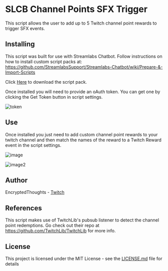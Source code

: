 # SLCB Channel Points SFX Trigger

This script allows the user to add up to 5 Twitch channel point rewards to trigger SFX events.

## Installing

This script was built for use with Streamlabs Chatbot.
Follow instructions on how to install custom script packs at:
https://github.com/StreamlabsSupport/Streamlabs-Chatbot/wiki/Prepare-&-Import-Scripts

Click [Here](https://github.com/Encrypted-Thoughts/SLCB-ChannelPointsSFXTrigger/blob/master/ChannelPointsSFXTrigger.zip?raw=true) to download the script pack.

Once installed you will need to provide an oAuth token. You can get one by clicking the Get Token button in script settings.

![token](https://user-images.githubusercontent.com/50642352/82402817-f8165480-9a22-11ea-8810-fc93899d785a.png)

## Use

Once installed you just need to add custom channel point rewards to your twitch channel and then match the names of the reward to a Twitch Reward event in the script settings.

![image](https://user-images.githubusercontent.com/50642352/82403376-4ed05e00-9a24-11ea-80c9-17751ff32085.png)

![image2](https://user-images.githubusercontent.com/50642352/82403434-71fb0d80-9a24-11ea-860d-5c7d8cafe4e7.png)

## Author

EncryptedThoughts - [Twitch](https://www.twitch.tv/encryptedthoughts)

## References

This script makes use of TwitchLib's pubsub listener to detect the channel point redemptions. Go check out their repo at https://github.com/TwitchLib/TwitchLib for more info.

## License

This project is licensed under the MIT License - see the [LICENSE.md](LICENSE.md) file for details

